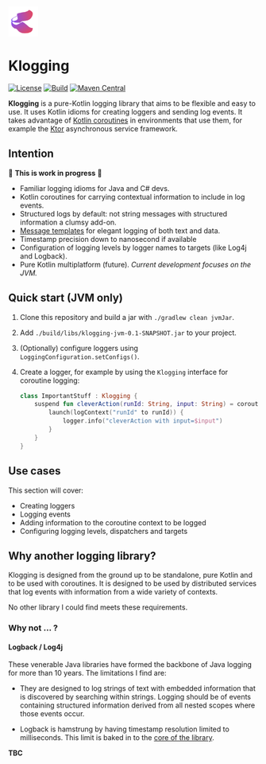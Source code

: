 <img src="docs/klogging.svg" width="60px" height="60px" alt="Klogging logo"/>

# Klogging

[![License](https://img.shields.io/badge/License-Apache%202.0-blue.svg)](https://opensource.org/licenses/Apache-2.0)
[![Build](https://github.com/klogging/klogging/actions/workflows/build.yml/badge.svg)](https://github.com/klogging/klogging/actions/workflows/build.yml)
[![Maven Central](https://img.shields.io/maven-central/v/io.klogging/klogging-jvm.svg?label=maven%20central)](https://search.maven.org/search?q=g:%22io.klogging%22%20AND%20a:%22klogging-jvm%22)

**Klogging** is a pure-Kotlin logging library that aims to be flexible and easy to use.
It uses Kotlin idioms for creating loggers and sending log events.
It takes advantage of [Kotlin coroutines](https://kotlinlang.org/docs/coroutines-guide.html)
in environments that use them, for example the [Ktor](https://ktor.io) asynchronous service
framework.

## Intention

🚧 **This is work in progress** 🚧

- Familiar logging idioms for Java and C# devs.
- Kotlin coroutines for carrying contextual information to include in log events.
- Structured logs by default: not string messages with structured information a clumsy add-on.
- [Message templates](https://messagetemplates.org) for elegant logging of both text and data.
- Timestamp precision down to nanosecond if available
- Configuration of logging levels by logger names to targets (like Log4j and Logback).
- Pure Kotlin multiplatform (future). _Current development focuses on the JVM._

## Quick start (JVM only)

1. Clone this repository and build a jar with `./gradlew clean jvmJar`.

2. Add `./build/libs/klogging-jvm-0.1-SNAPSHOT.jar` to your project.

3. (Optionally) configure loggers using `LoggingConfiguration.setConfigs()`.

4. Create a logger, for example by using the `Klogging` interface for coroutine logging:

    ```kotlin
    class ImportantStuff : Klogging {
        suspend fun cleverAction(runId: String, input: String) = coroutineScope {
            launch(logContext("runId" to runId)) {
                logger.info("cleverAction with input=$input")
            }
        }
    }
    ```

## Use cases

This section will cover:

- Creating loggers
- Logging events
- Adding information to the coroutine context to be logged
- Configuring logging levels, dispatchers and targets

## Why another logging library?

Klogging is designed from the ground up to be standalone, pure Kotlin and to be used with
coroutines. It is designed to be used by distributed services that log events with information
from a wide variety of contexts.

No other library I could find meets these requirements.

### Why not … ?

#### Logback / Log4j

These venerable Java libraries have formed the backbone of Java logging for more than 10 years. The
limitations I find are:

* They are designed to log strings of text with embedded information that is discovered by searching
  within strings. Logging should be of events containing structured information derived from
  all nested scopes where those events occur.

* Logback is hamstrung by having timestamp resolution limited to milliseconds. This limit is baked
  in to
  the [core of the library](https://github.com/qos-ch/logback/blob/master/logback-classic/src/main/java/ch/qos/logback/classic/spi/ILoggingEvent.java#L83).

**TBC**
